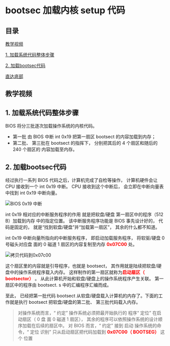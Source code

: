 
# bootsec 加载内核 setup 代码

<h2 id = 'm'> 目录 </h2>

[教学视频](#t)

[1. 加载系统代码整体步骤](#1)

[2. 加载bootsec代码](#2)

[直达底部](#e)

<h2 id = 't'> 教学视频 </h2>

<h2 id = '1'> 1. 加载系统代码整体步骤 </h2>
  BIOS 将分三批逐次加载操作系统的内核代码。 

  - 第一批 由 BIOS 中断 int 0x19 把第一扇区 bootsect 的内容加载到内存； 
  - 第二批、 第三批在 bootsect 的指挥下， 分别把其后的 4 个扇区和随后的 240 个扇区的 内容加载至内存。

<h2 id = '2'> 2. 加载bootsec代码 </h2>
  经过执行一系列 BIOS 代码之后，计算机完成了自检等操作， 计算机硬件会让 CPU 接收到一个 int 0x19 中断。 CPU 接收到这个中断后， 会立即在中断向量表中找到 int 0x19 中断向量。

![BIOS 0x19 中断](https://i.imgur.com/WFYs8Ua.png)

  int 0x19 相对应的中断服务程序的作用 就是把软盘/硬盘 第一扇区中的程序（512 B）加载到内存 中的指定位置。 该中断服务程序功能是 BIOS 事先设计好的， 代码是固定的， 就是“找到软盘/硬盘”并“加载第一扇区”， 其余的什么都不知道。

  int 0x19 中断向量所指向的中断服务程序， 即启动加载服务程序， 将软驱/硬盘 0 号磁头对应盘 面的 0 磁道 1 扇区的内容复制至内存 <font color=red>**0x07C00** </font> 处。

![拷贝代码到0x07c00](https://i.imgur.com/J8bw1WQ.png)

  这个扇区里的内容就是引导程序，也就是 bootsect， 其作用就是陆续把软盘/硬盘中的操作系统程序载入内存。 这样制作的第一扇区就称为<font color=red>**启动扇区（ bootsector）** </font>。 从此计算机开始和软盘/硬盘上的操作系统程序产生关联。 第一扇区中的程序由 bootsect. s 中的汇编程序汇编而成。

  至此， 已经把第一批代码 bootsect 从软盘/硬盘载入计算机的内存了。下面的工作就是执行 bootsect 把软盘/硬盘的第二批、 第三批代码载入内存。

> 对操作系统而言，“ 约定” 操作系统必须把最开始执行的 程序“ 定位” 在启动扇区（ 0 盘 面 0 磁道 1 扇区）， 其余的程序可以依照操作系统的设计顺序加载在后续的扇区中。 对 BIOS 而言，“ 约定” 接到 启动 操作系统的命令，“ 定位 识别” 只从启动扇区把代码加载到 <font color=red>**0x07C00（ BOOTSEG）** </font> 这个 位置

<p id = 'e'> </p>